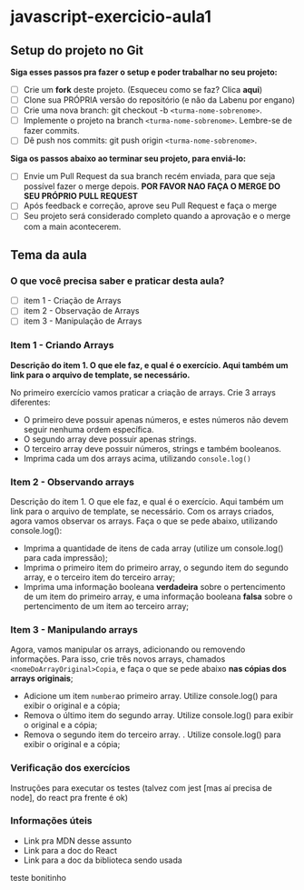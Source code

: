# javascript-exercicio-aula1

## Setup do projeto no Git

**Siga esses passos pra fazer o setup e poder trabalhar no seu projeto:**

- [ ]  Crie um **fork** deste projeto. (Esqueceu como se faz? Clica **aqui**)
- [ ]  Clone sua PRÓPRIA versão do repositório (e não da Labenu por engano)
- [ ]  Crie uma nova branch: git checkout -b `<turma-nome-sobrenome>`.
- [ ]  Implemente o projeto na branch `<turma-nome-sobrenome>`. Lembre-se de fazer commits.
- [ ]  Dê push nos commits: git push origin `<turma-nome-sobrenome>`.

**Siga os passos abaixo ao terminar seu projeto, para enviá-lo:**

- [ ]  Envie um Pull Request da sua branch recém enviada, para que seja possível fazer o merge depois. **POR FAVOR NAO FAÇA O MERGE DO SEU PRÓPRIO PULL REQUEST**
- [ ] Após feedback e correção, aprove seu Pull Request e faça o merge
- [ ]  Seu projeto será considerado completo quando a aprovação e o merge com a main acontecerem.

## Tema da aula

### O que você precisa saber e praticar desta aula?

- [ ]  item 1 - Criação de Arrays
- [ ]  item 2 - Observação de Arrays
- [ ]  item 3 - Manipulação de Arrays

### Item 1 - Criando Arrays

**Descrição do item 1. O que ele faz, e qual é o exercício. Aqui também um link para o arquivo de template, se necessário.**

No primeiro exercício vamos praticar a criação de arrays. 
Crie 3 arrays diferentes:
- O primeiro deve possuir apenas números, e estes números não devem seguir nenhuma ordem específica. 
- O segundo array deve possuir apenas strings. 
- O terceiro array deve possuir números, strings e também booleanos.
- Imprima cada um dos arrays acima, utilizando ``console.log()``


### Item 2 - Observando arrays

Descrição do item 1. O que ele faz, e qual é o exercício. Aqui também um link para o arquivo de template, se necessário.
Com os arrays criados, agora vamos observar os arrays. Faça o que se pede abaixo, utilizando console.log():
- Imprima a quantidade de itens de cada array (utilize um console.log() para cada impressão);
- Imprima o primeiro item do primeiro array, o segundo item do segundo array, e o terceiro item do terceiro array;
- Imprima uma informação booleana **verdadeira** sobre o pertencimento de um item do primeiro array, e uma informação booleana **falsa** sobre o pertencimento de um item ao terceiro array;


### Item 3 - Manipulando arrays
Agora, vamos manipular os arrays, adicionando ou removendo informações. Para isso, crie três novos arrays, chamados ``<nomeDoArrayOriginal>Copia``, e faça o que se pede abaixo **nas cópias dos arrays originais**;
- Adicione um item ``number``ao primeiro array. Utilize console.log() para exibir o original e a cópia;
- Remova o último item do segundo array. Utilize console.log() para exibir o original e a cópia;
- Remova o segundo item do terceiro array. . Utilize console.log() para exibir o original e a cópia;


### Verificação dos exercícios

Instruções para executar os testes (talvez com jest [mas aí precisa de node], do react pra frente é ok)

### Informações úteis
- Link pra MDN desse assunto
- Link para a doc do React
- Link para a doc da biblioteca sendo usada

teste bonitinho
